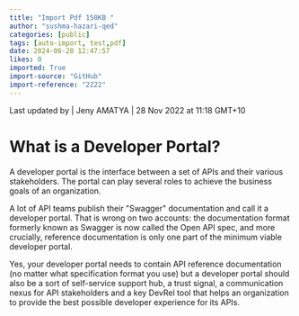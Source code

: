 ```yaml
---
title: "Import Pdf 150KB "
author: "sushma-hazari-qed"
categories: [public]
tags: [auto-import, test,pdf]
date: 2024-06-20 12:47:57
likes: 0
imported: True 
import-source: "GitHub"
import-reference: "2222"
---
```


Last updated by | Jeny AMATYA | 28 Nov 2022 at 11:18 GMT+10
 
# What is a Developer Portal?
 
A developer portal is the interface between a set of APIs and their various stakeholders. The portal can play several roles to achieve the business goals of an organization.
 
A lot of API teams publish their "Swagger" documentation and call it a developer portal. That is wrong on two accounts: the documentation format formerly known as Swagger is now called the Open API spec, and more crucially, reference documentation is only one part of the minimum viable developer portal.
 
Yes, your developer portal needs to contain API reference documentation (no matter what specification format you use) but a developer portal should also be a sort of self-service support hub, a trust signal, a communication nexus for API stakeholders and a key DevRel tool that helps an organization to provide the best possible developer experience for its APIs.